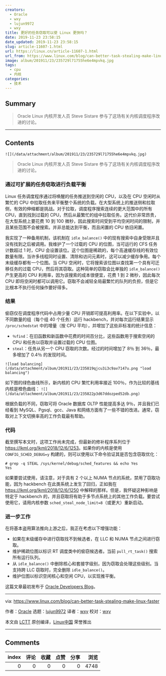 ```yaml
---
creators:
  - Oracle
  - wxy
  - lujun9972
  - wxy
title: 更好的任务窃取可以使 Linux 更快吗？
date: 2019-11-23 23:58:15
date_updated: 2019-11-23 23:58:15
slug: article-11607-1.html
url: https://linux.cn/article-11607-1.html
url_from: https://www.linux.com/blog/can-better-task-stealing-make-linux-faster
image: album/201911/23/235729l71755he6e4mpvkq.jpg
tags:
  - cpu
  - 内核
categories:
  - 技术
---
```


## Summary

> Oracle Linux 内核开发人员 Steve Sistare 参与了这场有关内核调度程序改进的讨论。

***

<!-- more -->

## Contents

`![](/data/attachment/album/201911/23/235729l71755he6e4mpvkq.jpg)`

> 
> Oracle Linux 内核开发人员 Steve Sistare 参与了这场有关内核调度程序改进的讨论。
> 
> 
> 

### 通过可扩展的任务窃取进行负载平衡

Linux 任务调度程序通过将唤醒的任务推送到空闲的 CPU，以及在 CPU 空闲时从繁忙的 CPU 中拉取任务来平衡整个系统的负载。在大型系统上的推送侧和拉取侧，有效的伸缩都是挑战。对于拉取，调度程序搜索连续的更大范围中的所有 CPU，直到找到过载的 CPU，然后从最繁忙的组中拉取任务。这代价非常昂贵，在大型系统上要花费 10 到 100 微秒，因此搜索时间受到平均空闲时间的限制，并且某些范围不会被搜索。并非总能达到平衡，而且闲置的 CPU 依旧闲置。

我实现了一种备用机制，该机制在 `idle_balance()` 中的现有搜索中自身受限并且没有找到之后被调用。我维护了一个过载的 CPU 的位图，当可运行的 CFS 任务计数超过 1 时，CPU 会设置该位。这个位图是稀疏的，每个高速缓存线的有效位数量有限。当许多线程同时设置、清除和访问元素时，这可以减少缓存争用。每个末级缓存都有一个位图。当 CPU 空闲时，它将搜索该位图以查找第一个具有可迁移任务的过载 CPU，然后将其窃取。这种简单的窃取会比单独的 `idle_balance()` 产生更高的 CPU 利用率，因为该搜索的成本很便宜，花费 1 到 2 微秒，因此每次 CPU 即将空闲时都可以调用它。窃取不会减轻全局最繁忙的队列的负担，但是它比根本不执行任何操作要好得多。

### 结果

偷窃仅在调度程序代码中占用少量 CPU 开销即可提高利用率。在以下实验中，以不同数量的组（每个组 40 个任务）运行 hackbench，并对每次运行结果显示 `/proc/schedstat` 中的增量（按 CPU 平均），并增加了这些非标准的统计信息：

* `％find`：在旧函数和新函数中花费的时间百分比，这些函数用于搜索空闲的 CPU 和任务以窃取并设置过载的 CPU 位图。
* `steal`：任务从另一个 CPU 窃取的次数。经过的时间增加了 8％ 到 36％，最多增加了 0.4％ 的发现时间。

`![load balancing](/data/attachment/album/201911/23/235819qjcu3i3c9av7147u.png "load balancing")`

​​如下图的绿色曲线所示，新内核的 CPU 繁忙利用率接近 100％，作为比较的基线内核是橙色曲线： ​​ `![](/data/attachment/album/201911/23/235822p3d67ddozped52db.png)`

根据负载的不同，窃取可将 Oracle 数据库 OLTP 性能提高多达 9％，并且我们已经看到 MySQL、Pgsql、gcc、Java 和网络方面有了一些不错的改进。通常，窃取对上下文切换率高的工作负载最有帮助。

### 代码

截至撰写本文时，这项工作尚未完成，但最新的修补程序系列位于 <https://lkml.org/lkml/2018/12/6/1253>。如果你的内核是使用 `CONFIG_SCHED_DEBUG=y` 构建的，则可以使用以下命令验证其是否包含窃取优化：

```shell
# grep -q STEAL /sys/kernel/debug/sched_features && echo Yes
Yes
```

如果要尝试使用，请注意，对于具有 2 个以上 NUMA 节点的系统，禁用了窃取功能，因为 hackbench 在此类系统上发生了回归，正如我在 <https://lkml.org/lkml/2018/12/6/1250> 中解释的那样。但是，我怀疑这种影响是特定于 hackbench 的，并且窃取将有助于多节点系统上的其他工作负载。要尝试使用它，请用内核参数 `sched_steal_node_limit=8`（或更大）重新启动。

### 进一步工作

在将基本盗用算法推向上游之后，我正在考虑以下增强功能：

* 如果在末级缓存中进行窃取找不到候选者，在 LLC 和 NUMA 节点之间进行窃取。
* 维护稀疏位图以标识 RT 调度类中的偷窃候选者。当前 `pull_rt_task()` 搜索所有运行队列。
* 从 `idle_balance()` 中删除核心和套接字级别，因为窃取会处理这些级别。当支持跨 LLC 窃取时，完全删除 `idle_balance()`。
* 维护位图以标识空闲核心和空闲 CPU，以实现推平衡。

这篇文章最初发布于 [Oracle Developers Blog](https://blogs.oracle.com/linux/can-better-task-stealing-make-linux-faster)。

---

via: <https://www.linux.com/blog/can-better-task-stealing-make-linux-faster>

作者：[Oracle](https://www.linux.com/author/oracle/) 选题：[lujun9972](https://github.com/lujun9972) 译者：[wxy](https://github.com/wxy) 校对：[wxy](https://github.com/wxy)

本文由 [LCTT](https://github.com/LCTT/TranslateProject) 原创编译，[Linux中国](https://linux.cn/) 荣誉推出

***

## Comments


|   index |   评论 |   收藏 |   点赞 |   分享 |   浏览 |
|--------:|-------:|-------:|-------:|-------:|-------:|
|       0 |      0 |      0 |      0 |      0 |   4748 |
